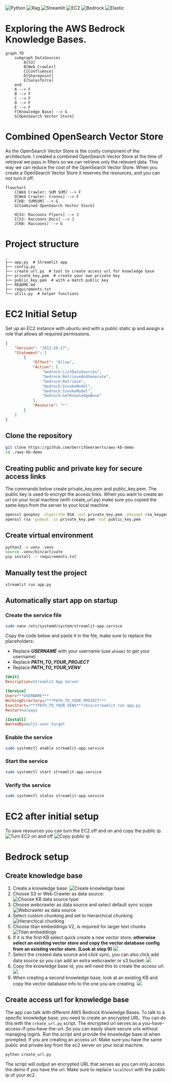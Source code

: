 ![Python](https://img.shields.io/badge/python-3670A0?style=for-the-badge&logo=python&logoColor=ffdd54)
![Rag](https://img.shields.io/badge/Rag-FF4B4B?style=for-the-badge&logo=rag&logoColor=white)
![Streamlit](https://img.shields.io/badge/Streamlit-FF4B4B?style=for-the-badge&logo=streamlit&logoColor=white)
![EC2](https://img.shields.io/badge/EC2-FF9900?style=for-the-badge&logo=aws&logoColor=white)
![Bedrock](https://img.shields.io/badge/Bedrock-FF9900?style=for-the-badge&logo=amazon-aws&logoColor=white)
![Elastic](https://img.shields.io/badge/Elasticsearch-005571?style=for-the-badge&logo=elasticsearch&logoColor=white)

# Exploring the AWS Bedrock Knowledge Bases. 
```mermaid
graph TD
    subgraph DataSources
        A[S3]
        B[Web Crawler]
        C[Confluence]
        D[Sharepoint]
        E[Salesforce]
    end
    A --> F
    B --> F
    C --> F
    D --> F
    E --> F
    F[Knowledge Base] --> G
    G[OpenSearch Vector Store]
```
# Combined OpenSearch Vector Store
As the OpenSearch Vector Store is the costly component of the architecture. I created a combined OpenSearch Vector Store 
at the time of retrieval we pass in filters so we can retrieve only the relevant data. This way we can reduce the cost of
the OpenSearch Vector Store. When you create a OpenSearch Vector Store it reserves the resources, and you can not turn it off.
```mermaid
flowchart
    C[Web Crawler: SUM SUM] --> F
    D[Web Crawler: Cronos] --> F
    F[KB: SUMSUM] --> G
    G[Combined OpenSearch Vector Store]

    H[S3: Raccoons Flyers] --> J
    I[S3: Raccoons Docs] --> J
    J[KB: Raccoons] --> G
```

# Project structure
```
.
├── app.py  # Streamlit app
├── config.py  
├── create_url.py  # tool to create access url for knowledge base
├── private_key.pem  # create your own private key
├── public_key.pem  # with a match public key
├── README.md
├── requirements.txt
└── utils.py  # helper functions
```
# EC2 Initial Setup
Set up an EC2 instance with ubuntu and with a public static ip and assign a role that allows all required permissions.
```json
{
    "Version": "2012-10-17",
    "Statement": [
        {
            "Effect": "Allow",
            "Action": [
                "bedrock:ListDataSources",
                "bedrock:RetrieveAndGenerate",
                "bedrock:Retrieve",
                "bedrock:InvokeModel",
                "bedrock:InvokeModel",
                "bedrock:GetKnowledgeBase"
            ],
            "Resource": "*"
        }
    ]
}
```
## Clone the repository
```bash
git clone https://github.com/GerritGeeraerts/aws-kb-demo
cd ./aws-kb-demo
```
## Creating public and private key for secure access links
The commands below create private_key.pem and public_key.pem. The public key is used to encrypt the access links.
When you want to create an url on your local machine (with create_url.py) make sure you copied the same keys from the 
server to your local machine.
```bash
openssl genpkey -algorithm RSA -out private_key.pem -pkeyopt rsa_keygen_bits:768
openssl rsa -pubout -in private_key.pem -out public_key.pem
```
## Create virtual environment
```bash
python3 -m venv .venv
source .venv/bin/activate
pip install -r requirements.txt
```
## Manually test the project
```bash
streamlit run app.py
```
## Automatically start app on startup
### Create the service file
```bash
sudo nano /etc/systemd/system/streamlit-app.service
```
Copy the code below and paste it in the file, make sure to replace the placeholders:
* Replace ***USERNAME*** with your username (use `whoami` to get your username)
* Replace ***PATH_TO_YOUR_PROJECT***
* Replace ***PATH_TO_YOUR_VENV***
```ini
[Unit]
Description=Streamlit App Server

[Service]
User=***USERNAME***
WorkingDirectory=/***PATH_TO_YOUR_PROJECT***
ExecStart=/***PATH_TO_YOUR_VENV***/bin/streamlit run app.py
Restart=always

[Install]
WantedBy=multi-user.target
```
### Enable the service
```bash
sudo systemctl enable streamlit-app.service
```
### Start the service
```bash
sudo systemctl start streamlit-app.service
```
### Verify the service
```bash
sudo systemctl status streamlit-app.service
```
# EC2 after initial setup
To save resources you can turn the EC2 off and on and copy the public ip.
![Turn EC2 on and off](./assets/ec2-1.png)
![Copy public ip](./assets/ec2-2.png)
# Bedrock setup
## Create knowledge base
1. Create a knowledge base:
![Create knowledge base](./assets/bedrock-1.png)
2. Choose S3 or Web Crawler as data source:
![Choose KB data source type](./assets/bedrock-1.png)
3. Choose webcrawler as data source and select default sync scope
![Webcrawler as data source](./assets/bedrock-3.png)
4. Select custom chunking and set to hierarchical chunking
![Hierarchical chunking](./assets/bedrock-4.png)
5. Choose titan embeddings V2, is required for larger text chunks
![Titan embeddings](./assets/bedrock-5.png)
6. If it is the first KB select quick create a new vector store, **otherwise select an existing vector store and copy 
the vector database config from an existing vector store. (Look at step 9)**
![](./assets/bedrock-6.png)
7. Select the created data source and click sync, you can also click add data source so you can add an extra 
webcrawler or s3 bucket:
![](./assets/bedrock-7.png)
8. Copy the knowledge base id, you will need this to create the access url. 
![](./assets/bedrock-8.png)
9. When creating a second knowledge base, look at an existing KB and copy the vector database info to the one you are 
creating.
![](./assets/bedrock-9.png)
## Create access url for knowledge base
The app can talk with different AWS Bedrock Knowledge Bases. To talk to a specific knowledge base, you need to create 
an encrypted URL. You can do this with the `create_url.py` script. The encrypted url serves as a 
you-have-access-if-you-have-the-url. So you can easily share secure urls without managing logins.
Run the script and provide the knowledge base id when prompted. If you are creating an access url. 
Make sure you have the same public and private key from the ec2 server on your local machine.
```bash
python create_url.py
```
The script will output an encrypted URL that serves as you can only access the demo if you have the url. Make sure to 
replace `localhost` with the public ip of your ec2.

